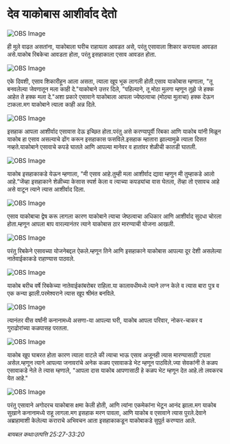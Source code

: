 # देव याकोबास आशीर्वाद देतो

![OBS Image](https://cdn.door43.org/obs/jpg/360px/obs-en-07-01.jpg?direct&)

 ही मुले वाढत असतांना, याकोबाला घरीच राहायला आवडत असे, परंतु एसावाला शिकार करायला आवडत असे.याकोब रिबकेचा आवडता होता, परंतु इसहाकाला एसाव आवडत होता.

![OBS Image](https://cdn.door43.org/obs/jpg/360px/obs-en-07-02.jpg?direct&)

एके दिवशी, एसाव शिकारीहून आला असता, त्याला खूप भूक लागली होती.एसाव याकोबास म्हणाला, "तू बनवलेल्या जेवणातून मला काही दे."याकोबाने  उत्तर दिले, "पहिल्याने, तू मोठा मुलगा म्हणून तुझे जे हक्क आहेत ते हक्क मला  दे."अशा प्रकारे एसावाने याकोबाला आपला ज्येष्ठत्वाचा (मोठ्या मुलाचा) हक्क देऊन टाकला.मग याकोबाने त्याला काही अन्न दिले.

![OBS Image](https://cdn.door43.org/obs/jpg/360px/obs-en-07-03.jpg?direct&)

इसहाक आपला आशीर्वाद एसावास देऊ इच्छित होता.परंतु असे करण्यापूर्वी रिबका आणि याकोब यांनी मिळून याकोब हा एसाव असल्याचे ढोंग करून इसहाकास फसविले.इसहाक म्हातारा झाल्यामुळे  त्याला दिसत  नव्हते.याकोबाने एसावाचे कपडे घातले आणि आपल्या मानेवर व हातांवर शेळीची कातडी घातली.

![OBS Image](https://cdn.door43.org/obs/jpg/360px/obs-en-07-04.jpg?direct&)

याकोब इसहाकाकडे येऊन म्हणाला, "मी एसाव आहे.तुम्ही मला आशीर्वाद द्यावा म्हणुन मी तुम्हाकडे आलो आहे.”जेंव्हा इसहाकाने शेळीच्या केसास स्पर्श केला व त्याच्या कपड्यांचा वास घेतला, तेंव्हा तो एसावच आहे असे वाटून त्याने त्यास आशीर्वाद दिला.

![OBS Image](https://cdn.door43.org/obs/jpg/360px/obs-en-07-05.jpg?direct&)

एसाव याकोबाचा द्वेष करू लागला कारण याकोबाने त्याचा जेष्ठत्वाचा अधिकार आणि आशीर्वाद सुदधा चोरला होता.म्हणून आपला बाप वारल्यानंतर त्याने याकोबास ठार मारण्याची योजना आखली.

![OBS Image](https://cdn.door43.org/obs/jpg/360px/obs-en-07-06.jpg?direct&)

परंतु रिबकेने एसावच्या योजनेबद्दल ऐकले.म्हणून तिने आणि इसहाकाने याकोबास आपल्या दूर देशी असलेल्या नातेवाईकाकडे राहाण्यास पाठवले.

![OBS Image](https://cdn.door43.org/obs/jpg/360px/obs-en-07-07.jpg?direct&)

याकोब बरीच वर्षे रिबकेच्या नातेवाईकांबरोबर राहिला.या कालावधीमध्ये त्याने लग्न केले व त्यास बारा पुत्र व एक कन्या झाली.परमेश्वराने त्यास खूप श्रीमंत बनविले.

![OBS Image](https://cdn.door43.org/obs/jpg/360px/obs-en-07-08.jpg?direct&)

त्यानंतर वीस वर्षांनी कनानामध्ये असणा-या आपल्या घरी, याकोब आपला परिवार, नोकर-चाकर व गुराढोरांच्या कळपासह परतला.

![OBS Image](https://cdn.door43.org/obs/jpg/360px/obs-en-07-09.jpg?direct&)

याकोब खूप घाबरत  होता कारण त्याला वाटले की त्याचा भाऊ एसाव अजूनही त्यास मारण्यासाठी टपला असेल.म्हणून त्याने आपल्या जनावरांचे अनेक कळप एसावाकडे भेट म्हणून पाठविले.ज्या सेवकांनी ते कळप एसावाकडे नेले ते त्यास म्हणाले, "आपला दास याकोब आपणासाठी हे कळप भेट म्हणून देत आहे.तो लवकरच येत आहे."

![OBS Image](https://cdn.door43.org/obs/jpg/360px/obs-en-07-10.jpg?direct&)

परंतु एसावाने अगोदरच याकोबास क्षमा केली होती, आणि त्यांना एकमेकांना भेटून आनंद झाला.मग याकोब सुखाने कनानामध्ये राहू लागला.मग इसहाक मरण पावला, आणि याकोब व एसावाने त्यास पुरले.देवाने अब्राहामाशी केलेल्या कराराचे अभिवचन आता इसहाकाकडून याकोबाकडे सुपूर्त करण्यात आले.

_बायबल कथाःउत्पत्ति 25:27-33:20_